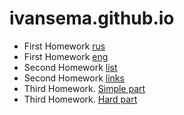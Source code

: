 # ivansema.github.io
- First Homework [rus](https://ivansema.github.io/homework1/ru.html)
- First Homework [eng](https://ivansema.github.io/homework1/eng.html)
- Second Homework [list](https://ivansema.github.io/homework2/list.html)
- Second Homework [links](https://ivansema.github.io/homework2/links.html) 
- Third Homework. [Simple part](https://ivansema.github.io/homework3.simple/)
- Third Homework. [Hard part](https://ivansema.github.io/homework3.hard/)
